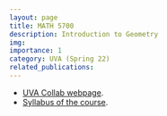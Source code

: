 ```yaml
---
layout: page
title: MATH 5700
description: Introduction to Geometry
img:
importance: 1
category: UVA (Spring 22)
related_publications:
---
```


<ul>
  <li>
  <a href="https://collab.its.virginia.edu/portal/site/6080e2fd-cf21-4220-89c3-86b48521185c">UVA Collab webpage</a>.
  </li>
  <li>
    <a href="https://drive.google.com/file/d/1gKi_P4zwQTTUHMQmXenD46WjOXV3TAkr/view?usp=sharing">Syllabus of the course</a>.
  </li>
</ul>
